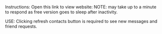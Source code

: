 Instructions: Open this link to view website:
NOTE: may take up to a minute to respond as free version goes to sleep after inactivity.

USE: Clicking refresh contacts button is required to see new messages and friend requests.